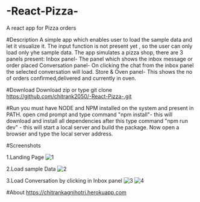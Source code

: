 # -React-Pizza-
A react app for Pizza orders


#Description
  A simple app which enables user to load the sample data and let it visualize it. The input function is not present yet , so 
  the user can only load only yhe sample data.
  The app simulates a pizza shop, there are 3 panels present:
  Inbox panel- The panel which shows the inbox message or order placed
  Conversation panel- On clicking the chat from the inbox panel the selected conversation will load.
  Store & Oven panel- This shows the no of orders confirmed,delivered and currently in oven.
 
#Download
  Download zip or type git clone https://github.com/chitrank2050/-React-Pizza-.git

#Run
  you must have NODE and NPM installed on the system and present in PATH. open cmd prompt and type command "npm 
  install"- this will download and install all dependencies after this type command "npm run dev" - this will start a local
  server and build the package. Now open a browser and type the local server address.
  
#Screenshots

  1.Landing Page
    ![1](https://cloud.githubusercontent.com/assets/13078364/21093676/2837301c-c079-11e6-9b13-07b6cd6c7d34.png)
  
  2.Load sample Data
    ![2](https://cloud.githubusercontent.com/assets/13078364/21093677/28431d6e-c079-11e6-9512-c7b8ef3b7c17.png)
    
  3.Load Conversation by clicking in Inbox panel
    ![3](https://cloud.githubusercontent.com/assets/13078364/21093678/2848caa2-c079-11e6-8f14-ce0e22ddec6b.png)
    ![4](https://cloud.githubusercontent.com/assets/13078364/21093679/2850b10e-c079-11e6-971b-88eb3f3403a3.png)
    
#About
  https://chitrankagnihotri.herokuapp.com
